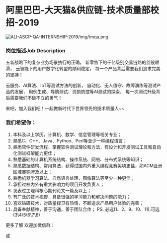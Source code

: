 # 阿里巴巴-大天猫&供应链-技术质量部校招-2019

![ALI-ASCP-QA-INTERNSHIP-2019/img/tmqa.png](tmqa)

### 岗位描述Job Description

五新战略下的复杂业务场景执行的正确， 
新零售下的千亿级别交易链路的丝般顺滑， 
云智能下的用户数字化转型的顺利稳定， 
每一个产品背后需要我们追求完美的坚持！ 

云服务、AI算法、IoT等测试方法的创新， 
自动化、无人值守、故障演练等测试产品的发展， 
用例生成、导购测试、资损防控等AI测试的探索， 
每一次测试升级背后需要我们不破不立的勇气！ 

来吧，加入我们吧！一起做新时代下世界领先的技术质量人~~

### 我们希望你：
1. 本科及以上学历，计算机、数学、信息管理等相关专业；
2. 熟悉C、C++、Java、Python、Perl等至少一种编程语言；
3. 熟悉软件研发流程，掌握软件测试理论和方法，有设计和开发测试工具和自动化测试框架能力更佳；
4. 熟悉基础的计算机系统结构、操作系统、网络、分布式系统等知识；
5. 熟悉数据结构、常用算法，获得过国内外重大编程竞赛奖项更佳，如ACM亚洲区域赛铜牌及以上；
6. 熟悉机器学习算法、自然语言处理、图像算法等至少一种更佳；
7. 承担过校内外有重大影响力的项目开发负责人；
8. 发表过工理科核心期刊论文一篇及以上；
9. 有广泛的技术视野，具备很强的学习能力和解决问题的能力；
10. 喜欢钻研技术，对质量捍卫有热情，不断追求产品用户体验的完善；
11. 具备奉献精神，善于沟通，善于团队合作；
PS. 必选(1、2、9、10、11);可选(3\4\5\6\7\8)

更多了解
欢迎加微信群：

或
